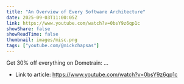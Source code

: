 ```yaml
---
title: "An Overview of Every Software Architecture"
date: 2025-09-03T11:00:05Z
link: https://www.youtube.com/watch?v=0bsY9z6qp1c
showShare: false
showReadTime: false
thumbnail: images/misc.png
tags: ["youtube.com/@nickchapsas"]
---
```

Get 30% off everything on Dometrain: ...

- Link to article: https://www.youtube.com/watch?v=0bsY9z6qp1c